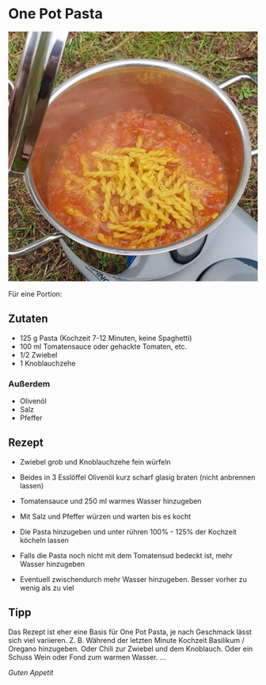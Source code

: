 # One Pot Pasta

![img](imgs/One_Pot_Pasta.jpg)

Für eine Portion:

## Zutaten
- 125 g Pasta (Kochzeit 7-12 Minuten, keine Spaghetti)
- 100 ml Tomatensauce oder gehackte Tomaten, etc.
- 1/2 Zwiebel
- 1 Knoblauchzehe

### Außerdem
- Olivenöl
- Salz
- Pfeffer

## Rezept
- Zwiebel grob und Knoblauchzehe fein würfeln

- Beides in 3 Esslöffel Olivenöl kurz scharf glasig braten (nicht anbrennen lassen)

- Tomatensauce und 250 ml warmes Wasser hinzugeben

- Mit Salz und Pfeffer würzen und warten bis es kocht

- Die Pasta hinzugeben und unter rühren 100% - 125% der Kochzeit köcheln lassen

- Falls die Pasta noch nicht mit dem Tomatensud bedeckt ist, mehr Wasser hinzugeben

- Eventuell zwischendurch mehr Wasser hinzugeben. Besser vorher zu wenig als zu viel

## Tipp
Das Rezept ist eher eine Basis für One Pot Pasta, je nach Geschmack lässt sich viel variieren.
Z. B. Während der letzten Minute Kochzeit Basilikum / Oregano hinzugeben.
Oder Chili zur Zwiebel und dem Knoblauch. Oder ein Schuss Wein oder Fond zum warmen Wasser.
...

*Guten Appetit*
